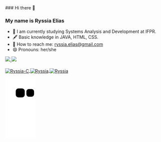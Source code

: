 <div>
  ### Hi there 👋

  ### My name is Ryssia Elias

  - 📕 I am currently studying Systems Analysis and Development at IFPR.
  - 🖋 Basic knowledge in JAVA, HTML, CSS.
  - 📧 How to reach me: ryssia.elias@gmail.com
  - 😄 Pronouns: her/she

 </div>
 
 <div>
  <a href="https://github.com/Ryssia">
  <img height="150em" src="https://github-readme-stats.vercel.app/api?username=Ryssia&show_icons=true&theme=radical&include_all_commits=true&count_private=true"/>
  <img height="150em" src="https://github-readme-stats.vercel.app/api/top-langs/?username=Ryssia&layout=compact&langs_count=7&theme=radical"/>
 </div>
 
 
 <div  style="display-flex" style="margin-bottom: 2rem" ><br>
  <img align="center" alt="Ryssia-C" height="50" widith="60" src="https://cdn.jsdelivr.net/gh/devicons/devicon/icons/c/c-original.svg" />
  <img align="center" alt="Ryssia" height="50" widith="60" src="https://cdn.jsdelivr.net/gh/devicons/devicon/icons/vscode/vscode-original.svg" />
  <img align="center" alt="Ryssia" height="50" widith="60" src="https://cdn.jsdelivr.net/gh/devicons/devicon/icons/java/java-original-wordmark.svg" />



 </div>
 
![Snake animation](https://github.com/Ryssia/Ryssia/blob/output/github-contribution-grid-snake.svg)


<!--
**MatHennel/MatHennel** is a ✨ _special_ ✨ repository because its `README.md` (this file) appears on your GitHub profile.

Here are some ideas to get you started:

- 🔭 I’m currently working on ...
- 🌱 I’m currently learning ...
- 👯 I’m looking to collaborate on ...
- 🤔 I’m looking for help with ...
- 💬 Ask me about ...
- 📫 How to reach me: ...
- 😄 Pronouns: ...
- ⚡ Fun fact: ...
-->
